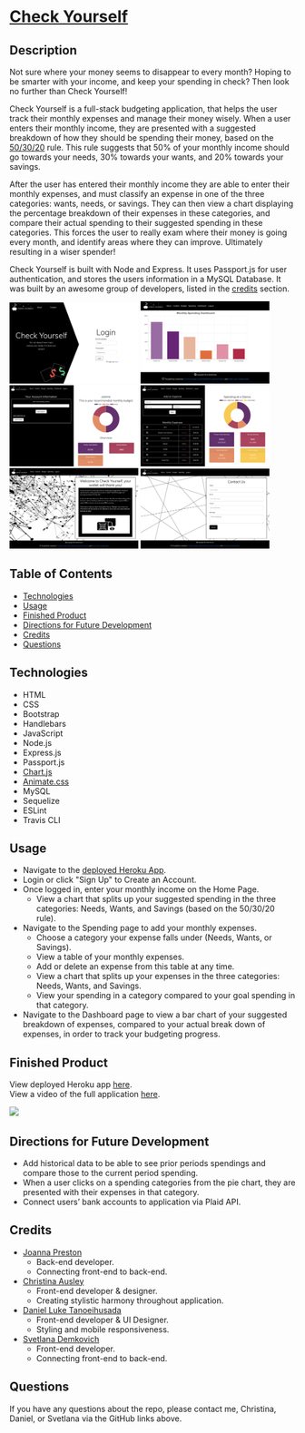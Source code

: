 # [Check Yourself](https://jp-project2.herokuapp.com/)

## Description
Not sure where your money seems to disappear to every month? Hoping to be smarter with your income, and keep your spending in check? Then look no further than Check Yourself!

Check Yourself is a full-stack budgeting application, that helps the user track their monthly expenses and manage their money wisely. When a user enters their monthly income, they are presented with a suggested breakdown of how they should be spending their money, based on the [50/30/20](https://www.thebalance.com/the-50-30-20-rule-of-thumb-453922) rule. This rule suggests that 50% of your monthly income should go towards your needs, 30% towards your wants, and 20% towards your savings.

After the user has entered their monthly income they are able to enter their monthly expenses, and must classify an expense in one of the three categories: wants, needs, or savings. They can then view a chart displaying the percentage breakdown of their expenses in these categories, and compare their actual spending to their suggested spending in these categories. This forces the user to really exam where their money is going every month, and identify areas where they can improve. Ultimately resulting in a wiser spender!

Check Yourself is built with Node and Express. It uses Passport.js for user authentication, and stores the users information in a MySQL Database. It was built by an awesome group of developers, listed in the [credits](#credits) section.

<p float="left">
<img src="./public/images/readme-images/login.png" alt="Login Page Image" width="45%"/>
<img src="./public/images/readme-images/dashboard.png" alt="Dashboard Image" width="45%"/><br>
<img src="./public/images/readme-images/home.png" alt="Homepage Image" width="45%"/>
<img src="./public/images/readme-images/spending.png" alt="Spending Page Image" width="45%"/><br>
<img src="./public/images/readme-images/about.png" alt="About Page Image" width="45%"/>
<img src="./public/images/readme-images/contact.png" alt="Contact Page Image" width="45%"/><br>
</p>

## Table of Contents
* [Technologies](#technologies)
* [Usage](#usage)
* [Finished Product](#finished-product)
* [Directions for Future Development](#Directions-for-future-Development)
* [Credits](#Credits)
* [Questions](#questions)

## Technologies
* HTML
* CSS
* Bootstrap
* Handlebars
* JavaScript
* Node.js
* Express.js
* Passport.js
* [Chart.js](https://www.chartjs.org/)
* [Animate.css](https://animate.style/)
* MySQL
* Sequelize
* ESLint
* Travis CLI

## Usage
* Navigate to the [deployed Heroku App](https://jp-project2.herokuapp.com/).
* Login or click "Sign Up" to Create an Account.
* Once logged in, enter your monthly income on the Home Page.
    * View a chart that splits up your suggested spending in the three categories: Needs, Wants, and Savings (based on the 50/30/20 rule).
* Navigate to the Spending page to add your monthly expenses.
    * Choose a category your expense falls under (Needs, Wants, or Savings).
    * View a table of your monthly expenses.
    * Add or delete an expense from this table at any time.
    * View a chart that splits up your expenses in the three categories: Needs, Wants, and Savings.
    * View your spending in a category compared to your goal spending in that category.
* Navigate to the Dashboard page to view a bar chart of your suggested breakdown of expenses, compared to your actual break down of expenses, in order to track your budgeting progress.

## Finished Product
View deployed Heroku app [here](https://jp-project2.herokuapp.com/). <br>
View a video of the full application [here](https://drive.google.com/file/d/1XqTCC55GbH0I114fKOVrqhTVmMhPOKVF/view).<br>

![](/public/images/readme-images/check-yourself.gif)

## Directions for Future Development
* Add historical data to be able to see prior periods spendings and compare those to the current period spending.
* When a user clicks on a spending categories from the pie chart, they are presented with their expenses in that category.
* Connect users’ bank accounts to application via Plaid API.

## Credits
* [Joanna Preston](https://github.com/jpreston-alt)
    * Back-end developer.
    * Connecting front-end to back-end.
* [Christina Ausley](https://github.com/cmausley)
    * Front-end developer & designer.
    * Creating stylistic harmony throughout application.
* [Daniel Luke Tanoeihusada](https://github.com/gidmp)
    * Front-end developer & UI Designer.
    * Styling and mobile responsiveness.
* [Svetlana Demkovich](https://github.com/sdemkovich)
    * Front-end developer.
    * Connecting front-end to back-end.

## Questions
If you have any questions about the repo, please contact me, Christina, Daniel, or Svetlana via the GitHub links above.
